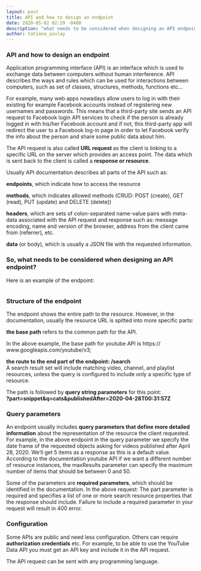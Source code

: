 ```yaml
---
layout: post
title: API and how to design an endpoint 
date: 2020-05-02 02:29 -0400
description: "what needs to be considered when designing an API endpoint?"
author: tatiana_azulay
---
```

<h3>API and how to design an endpoint </h3>
<p>Application programming interface (API) is an interface which is used to exchange data between computers without human interference. API describes the ways and rules which can be used for interactions between computers, such as set of classes, structures, methods, functions etc…</p>
<p>For example, many web apps nowadays allow users to log in with their existing for example Facebook accounts instead of registering new usernames and passwords. This means that a third-party site sends an API request to Facebook login API services to check if the person is already logged in with his/her Facebook account and if not, this third-party app will redirect the user to a Facebook log-in page in order to let Facebook verify the info about the person and share some public data about him.</p>
<p>The API request is also called <strong>URL request </strong>as the client is linking to a specific URL on the server which provides an access point. The data which is sent back to the client is called a <strong>response or resource</strong>.</p>

<p>Usually API documentation describes all parts of the API such as:</p>
<p><strong>endpoints</strong>, which indicate how to access the resource</p>
<p><strong>methods</strong>, which indicates allowed methods (CRUD: POST (create), GET (read), PUT (update) and DELETE (delete))</p>
<p><strong>headers</strong>, which are sets of colon-separated name-value pairs with meta-data associated with the API request and response such as: message encoding, name and version of the browser, address from the client came from (referrer), etc.</p>
<p><strong>data</strong> (or body), which is usually a JSON file with the requested information.</p> 
<h3>So, what needs to be considered when designing an API endpoint?</h3>
Here is an example of the endpoint:

<img src="{{'/images/api.png'| prepend: site.baseurl}}" alt="" class="img-fluid" alt="Responsive image"/><br>

<h3>Structure of the endpoint</h3>
<p>The endpoint shows the entire path to the resource. However, in the documentation, usually the resource URL is spitted into more specific parts:</p>
<p><strong>the base path</strong> refers to the common path for the API.</p> 
<p>In the above example, the base path for youtube API is https:// www.googleapis.com/youtube/v3;</p>
<p><strong>the route to the end part of the endpoint: /search</strong><br>
A search result set will include matching video, channel, and playlist resources, unless the query is configured to include only a  specific type of resource.</p>
<p>The path is followed by <strong>query string parameters</strong> for this point:<br>
<strong>?part=snippet&q=cats&publishedAfter=2020-04-28T00:31:57Z</strong></p>

<h3>Query parameters</h3>
<p>An endpoint usually includes <strong>query parameters that define more detailed information</strong> about the representation of the resource the client requested.
For example, in the above endpoint in the query parameter we specify the date frame of the requested objects asking for videos published after April 28, 2020.
We’ll get 5 items as a response as this is a default value. According to the documentation youtube API if we want a different number of resource instances, the maxResults parameter can specify the maximum number of items that should be between 0 and 50.</p>
<p>Some of the parameters are <strong>required parameters</strong>, which should be identified in the documentation.
In the above request: The part parameter is required and specifies a list of one or more search resource properties that the response should include. 
Failure to include a required parameter in your request will result in 400 error.</p> 

<h3>Configuration</h3>
<p>
Some APIs are public and need less configuration. Others can require <strong>authorization credentials</strong> etc. For example, to be able to use the YouTube Data API you must get an API key and include it in the API request.</p>
<p>The API request can be sent with any programming language.</p>

